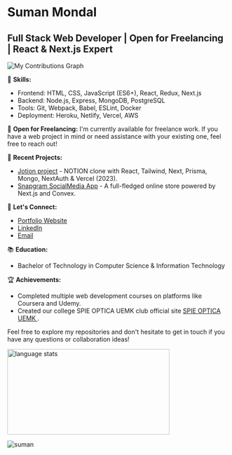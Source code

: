 

# Suman Mondal
## Full Stack Web Developer | Open for Freelancing | React & Next.js Expert

<picture>
    <source media="(prefers-color-scheme: dark)" srcset="https://camo.githubusercontent.com/713e1017679786b7743b64185333e8cbb6b06fb5397ed9c0bcd4e2c57ef62a80/68747470733a2f2f6e6963686f6c61736772696666696e746e2e6769746875622e696f2f6e6963686f6c61736772696666696e746e2f6769746875622d636f6e747269627574696f6e2d677269642d736e616b652d6461726b2e737667" data-canonical-src="https://nicholasgriffintn.github.io/nicholasgriffintn/github-contribution-grid-snake-dark.svg">
    <source media="(prefers-color-scheme: light)" srcset="https://camo.githubusercontent.com/42b0f45aa3cb5e1fd41a6d4f74b782d45dd7a2362be6356a641639852f57b604/68747470733a2f2f6e6963686f6c61736772696666696e746e2e6769746875622e696f2f6e6963686f6c61736772696666696e746e2f6769746875622d636f6e747269627574696f6e2d677269642d736e616b652e737667" data-canonical-src="https://nicholasgriffintn.github.io/nicholasgriffintn/github-contribution-grid-snake.svg">
    <img alt="My Contributions Graph" src="https://camo.githubusercontent.com/42b0f45aa3cb5e1fd41a6d4f74b782d45dd7a2362be6356a641639852f57b604/68747470733a2f2f6e6963686f6c61736772696666696e746e2e6769746875622e696f2f6e6963686f6c61736772696666696e746e2f6769746875622d636f6e747269627574696f6e2d677269642d736e616b652e737667" data-canonical-src="https://nicholasgriffintn.github.io/nicholasgriffintn/github-contribution-grid-snake.svg" style="visibility:visible;max-width:100%;">
  </picture>



🔧 **Skills:**
- Frontend: HTML, CSS, JavaScript (ES6+), React, Redux, Next.js
- Backend: Node.js, Express, MongoDB, PostgreSQL
- Tools: Git, Webpack, Babel, ESLint, Docker
- Deployment: Heroku, Netlify, Vercel, AWS

💼 **Open for Freelancing:**
I'm currently available for freelance work. If you have a web project in mind or need assistance with your existing one, feel free to reach out!

🌱 **Recent Projects:**
- [Jotion project](https://jotion-note.vercel.app/) - NOTION clone with React, Tailwind, Next, Prisma, Mongo, NextAuth & Vercel (2023).
- [Snapgram SocialMedia App](https://snapgram-social.vercel.app/) - A full-fledged online store powered by Next.js and Convex.

💌 **Let's Connect:**
- [Portfolio Website](https://suman-mondal-portfolio.vercel.app/)
- [LinkedIn](https://www.linkedin.com/in/mon03/)
- [Email](mailto:mondalsuman97322@gmail.com.com)

📚 **Education:**
- Bachelor of Technology in Computer Science & Information Technology 

🏆 **Achievements:**
- Completed multiple web development courses on platforms like Coursera and Udemy.
- Created our college SPIE OPTICA UEMK club official site [SPIE OPTICA UEMK ](https://spie-optica-uemk.vercel.app/).

Feel free to explore my repositories and don't hesitate to get in touch if you have any questions or collaboration ideas!


<img width=370 align=top src="https://github-readme-stats.vercel.app/api/top-langs?username=suman-3&show_icons=true&locale=en&theme=react&border_radius=10&layout=compact&langs_count=10" height="194.8px" alt="language stats">

<p><img align="center" src="https://github-readme-streak-stats.herokuapp.com/?user=suman-3&theme=dark" alt="suman" /></p>
  



